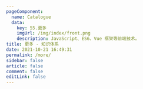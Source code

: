 ```yaml
---
pageComponent: 
  name: Catalogue
  data: 
    key: 55.更多
    imgUrl: /img/index/front.png
    description: JavaScript、ES6、Vue 框架等前端技术。
title: 更多 - 知识体系
date: 2021-10-21 16:49:31
permalink: /more/
sidebar: false
article: false
comment: false
editLink: false
---
```

